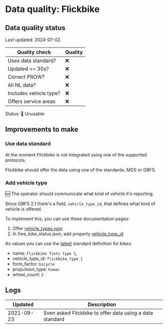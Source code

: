 # Data quality: Flickbike

## Data quality status

Last updated: 2024-07-02.

| **Quality check**           | **Quality**
| --                          | --          |
| Uses data standard?         | ❌
| Updated <= 30s?             | ❌
| Correct PROW?               | ❌
| All NL data?                | ❌
| Includes vehicle type?      | ❌
| Offers service areas        | ❌

Status: 🔴 Unusable

## Improvements to make

### Use data standard

At the moment Flickbike is not integrated using one of the supported protocols.

Flickbike should offer the data using one of the standards: MDS or GBFS.

### Add vehicle type

🆕 The operator should communicate what kind of vehicle it's reporting. 

Since GBFS 2.1 there's a field, `vehicle_type_id`, that defines what kind of vehicle is offered.

To implement this, you can use these documentation pages: 

1. Offer [vehicle_types.json](https://github.com/NABSA/gbfs/blob/master/gbfs.md#vehicle_typesjson-added-in-v21)
2. In free_bike_status.json, add property [vehicle_type_id](https://github.com/NABSA/gbfs/blob/master/gbfs.md#free_bike_statusjson)

As values you can use the [latest](https://github.com/NABSA/gbfs/pull/370) standard definition for bikes:

- name: `Flickbike fiets type 1`,
- vehicle_type_id: `flickbike_type_1`
- form_factor: `bicycle`
- propulsion_type: `human`
- wheel_count: `2`

## Logs

| Updated    | Description
| ----       | ---
| 2021-09-23 | Sven asked Flickbike to offer data using a data standard
